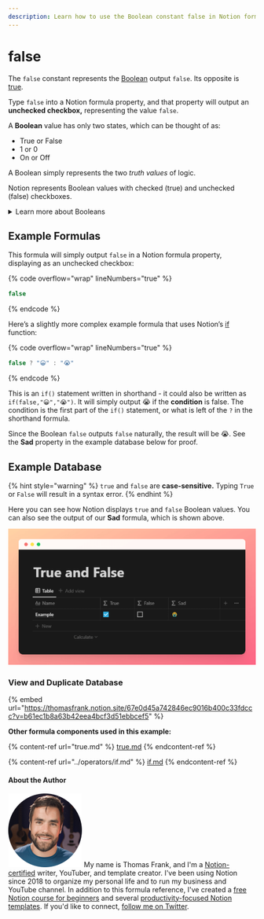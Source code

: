 ```yaml
---
description: Learn how to use the Boolean constant false in Notion formulas.
---
```


# false

The `false` constant represents the [Boolean](../../formula-basics/data-types/boolean-checkbox.md) output `false`. Its opposite is [true](true.md).

Type `false` into a Notion formula property, and that property will output an **unchecked checkbox,** representing the value `false`.

A **Boolean** value has only two states, which can be thought of as:

* True or False
* 1 or 0
* On or Off

A Boolean simply represents the two _truth values_ of logic.

Notion represents Boolean values with checked (true) and unchecked (false) checkboxes.

<details>

<summary>Learn more about Booleans</summary>

These resources aren’t necessary for understanding how to work with Booleans in Notion, but you may find them interesting if you want to dive deeper into how Booleans are used in programming and computer science.

* [Crash Course - Boolean Logic & Logic Gates (YouTube)](https://www.youtube.com/watch?v=gI-qXk7XojA)
* [What is a Boolean Data Type, and What are Some Uses? (Sitepoint)](https://www.sitepoint.com/boolean-data-type/)

</details>

## Example Formulas

This formula will simply output `false` in a Notion formula property, displaying as an unchecked checkbox:

{% code overflow="wrap" lineNumbers="true" %}
```jsx
false
```
{% endcode %}

Here’s a slightly more complex example formula that uses Notion’s [if](../operators/if.md) function:

{% code overflow="wrap" lineNumbers="true" %}
```jsx
false ? "😀" : "😭"
```
{% endcode %}

This is an `if()` statement written in shorthand - it could also be written as `if(false,"😀","😭")`. It will simply output 😭 if the **condition** is false. The condition is the first part of the `if()` statement, or what is left of the `?` in the shorthand formula.

Since the Boolean `false` outputs `false` naturally, the result will be 😭. See the **Sad** property in the example database below for proof.

## Example Database

{% hint style="warning" %}
`true` and `false` are **case-sensitive.** Typing `True` or `False` will result in a syntax error.
{% endhint %}

Here you can see how Notion displays `true` and `false` Boolean values. You can also see the output of our **Sad** formula, which is shown above.

![](<../../.gitbook/assets/True and False (1).png>)

### View and Duplicate Database

{% embed url="https://thomasfrank.notion.site/67e0d45a742846ec9016b400c33fdccc?v=b61ec1b8a63b42eea4bcf3d51ebbcef5" %}

**Other formula components used in this example:**

{% content-ref url="true.md" %}
[true.md](true.md)
{% endcontent-ref %}

{% content-ref url="../operators/if.md" %}
[if.md](../operators/if.md)
{% endcontent-ref %}

#### About the Author

<img src="../../.gitbook/assets/Notion Fundamentals with Thomas Frank - Avatar 2021 compressed (1).png" alt="" data-size="line"> My name is Thomas Frank, and I'm a [Notion-certified](https://www.credly.com/badges/95fae13a-17bf-4b4a-a3d2-d58c8a3e6a2a/public\_url) writer, YouTuber, and template creator. I've been using Notion since 2018 to organize my personal life and to run my business and YouTube channel. In addition to this formula reference, I've created a [free Notion course for beginners](https://thomasjfrank.com/fundamentals/) and several [productivity-focused Notion templates](https://thomasjfrank.com/templates/). If you'd like to connect, [follow me on Twitter](https://twitter.com/TomFrankly).

